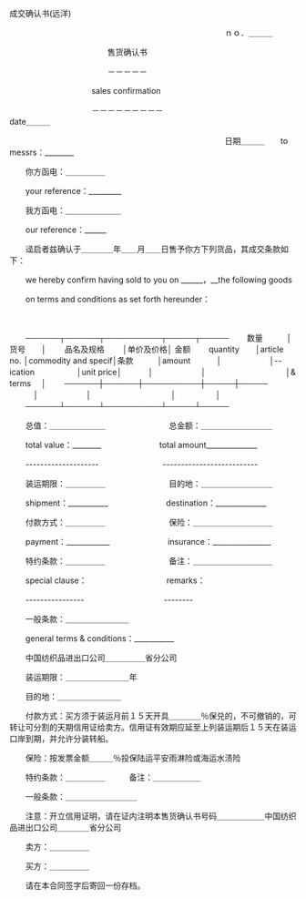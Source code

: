



成交确认书(远洋)



 

　　　　　　　　　　　　　　　　　　　　　　　　　　　ｎｏ．＿＿＿

　　　　　　　　　　　　 售货确认书

　　　　　　　　　　　　 －－－－－

　　　　　　　　　　 sales confirmation

　　　　　　　　　　 －－－－－－－－－　　　　　　　　　　　　　　　　　　　　　　　　　　　　　　date＿＿＿

　　　　　　　　　　　　　　　　　　　　　　　　　　　日期＿＿＿　　to messrs：________

　　你方函电：＿＿＿＿＿

　　your reference：_________

　　我方函电：＿＿＿＿＿＿＿

　　our reference：______

　　迳启者兹确认于＿＿＿＿年＿＿月＿＿日售予你方下列货品，其成交条款如下：

　　we hereby confirm having sold to you on ______，__the following goods

　　on terms and conditions as set forth hereunder：

　　


　　──────┬──────┬──────────┬─────┬─────
　　数量　　　│　　货号　　│　　 品名及规格　　 │单价及价格│ 金额
　　quantity　　│article no. │commodity and specif│条款　　　│amount
　　　│　　　　　　│--ication　　　　　 │unit price│
　　　│　　　　　　│　　　　　　　　　　│&amp; terms　 │
　　──────┼──────┼──────────┼─────┼─────
　　　│　　　　　　│　　　　　　　　　　│　　　　　│
　　──────┴──────┴──────────┴─────┴─────
　　


　　总值：＿＿＿＿＿＿＿　　　　　　　　总金额：＿＿＿＿＿＿＿＿＿

　　total value：________　　　　　　　 total amount______________

　　--------------------　　　　　　　　--------------------------

　　装运期限：＿＿＿＿＿　　　　　　　　目的地：＿＿＿＿＿＿＿＿＿

　　shipment：___________　　　　　　　 destination：______________

　　付款方式：＿＿＿＿＿　　　　　　　　保险：＿＿＿＿＿＿＿＿＿＿

　　payment：____________　　　　　　　 insurance：________________

　　特约条款：＿＿＿＿＿　　　　　　　　备注：＿＿＿＿＿＿＿＿＿＿

　　special clause：　　　　　　　　　　remarks：

　　----------------　　　　　　　　　　--------

　　一般条款：＿＿＿＿＿＿＿＿

　　general terms &amp; conditions：___________

　　中国纺织品进出口公司＿＿＿＿＿省分公司

　　装运期限：＿＿＿＿＿＿＿＿年

　　目的地：＿＿＿＿＿＿＿＿

　　付款方式：买方须于装运月前１５天开具＿＿＿＿％保兑的，不可撤销的，可转让可分割的天期信用证给卖方。信用证有效期应延至上列装运期后１５天在装运口岸到期，并允许分装转船。

　　保险：按发票金额＿＿＿％投保陆运平安雨淋险或海运水渍险

　　特约条款：＿＿＿＿＿　　　备注：＿＿＿＿＿＿

　　一般条款：＿＿＿＿＿＿＿＿＿

　　注意：开立信用证明，请在证内注明本售货确认书号码＿＿＿＿＿＿中国纺织品进出口公司＿＿＿＿省分公司　　

　　卖方：＿＿＿＿＿

　　买方：＿＿＿＿＿　　

　　请在本合同签字后寄回一份存档。